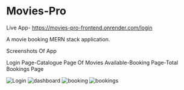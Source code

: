 # Movies-Pro
Live App- https://movies-pro-frontend.onrender.com/login

A movie booking MERN stack application.

Screenshots Of App

Login Page-Catalogue Page  Of Movies Available-Booking Page-Total Bookings Page

![Login](https://github.com/Arijit-2002/Movies-Pro/assets/82672398/f89092e9-6d5d-41d2-a3e3-10ea0cc452a5)
![dashboard](https://github.com/Arijit-2002/Movies-Pro/assets/82672398/ee705f4b-8c9f-4abd-ae19-17aef1fef45c)
![booking](https://github.com/Arijit-2002/Movies-Pro/assets/82672398/6f6c9bce-6925-4520-b41f-534dec368f29)
![bookings](https://github.com/Arijit-2002/Movies-Pro/assets/82672398/5f098daa-1efd-42d3-830a-d95672e0aec3)

